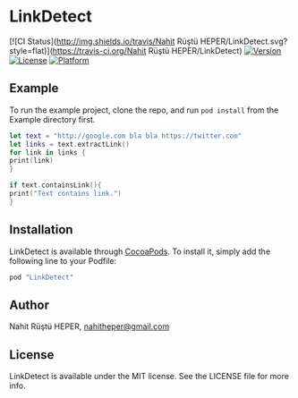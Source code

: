 # LinkDetect

[![CI Status](http://img.shields.io/travis/Nahit Rüştü HEPER/LinkDetect.svg?style=flat)](https://travis-ci.org/Nahit Rüştü HEPER/LinkDetect)
[![Version](https://img.shields.io/cocoapods/v/LinkDetect.svg?style=flat)](http://cocoapods.org/pods/LinkDetect)
[![License](https://img.shields.io/cocoapods/l/LinkDetect.svg?style=flat)](http://cocoapods.org/pods/LinkDetect)
[![Platform](https://img.shields.io/cocoapods/p/LinkDetect.svg?style=flat)](http://cocoapods.org/pods/LinkDetect)

## Example

To run the example project, clone the repo, and run `pod install` from the Example directory first.

```swift
let text = "http://google.com bla bla https://twitter.com" 
let links = text.extractLink()
for link in links {
print(link)
}

if text.containsLink(){
print("Text contains link.")
}
```
## Installation

LinkDetect is available through [CocoaPods](http://cocoapods.org). To install
it, simply add the following line to your Podfile:

```ruby
pod "LinkDetect"
```

## Author

Nahit Rüştü HEPER, nahitheper@gmail.com

## License

LinkDetect is available under the MIT license. See the LICENSE file for more info.